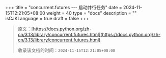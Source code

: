 +++
title = "concurrent.futures --- 启动并行任务"
date = 2024-11-15T12:21:05+08:00
weight = 40
type = "docs"
description = ""
isCJKLanguage = true
draft = false
+++

> 原文：[https://docs.python.org/zh-cn/3.13/library/concurrent.futures.html](https://docs.python.org/zh-cn/3.13/library/concurrent.futures.html)
>
> 收录该文档的时间：`2024-11-15T12:21:05+08:00`

